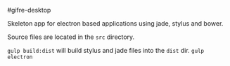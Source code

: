 #gifre-desktop

Skeleton app for electron based applications using jade, stylus and bower.

Source files are located in the `src` directory.

`gulp build:dist` will build stylus and jade files into the `dist` dir.
`gulp electron`
